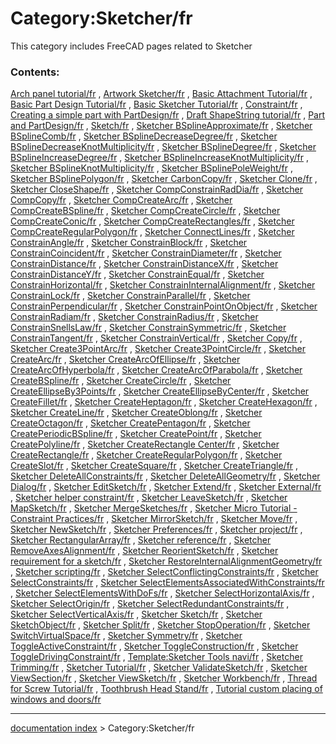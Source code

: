 # Category:Sketcher/fr
This category includes FreeCAD pages related to Sketcher

### Contents:

[Arch panel tutorial/fr](Arch_panel_tutorial/fr.md) , [Artwork Sketcher/fr](Artwork_Sketcher/fr.md) , [Basic Attachment Tutorial/fr](Basic_Attachment_Tutorial/fr.md) , [Basic Part Design Tutorial/fr](Basic_Part_Design_Tutorial/fr.md) , [Basic Sketcher Tutorial/fr](Basic_Sketcher_Tutorial/fr.md) , [Constraint/fr](Constraint/fr.md) , [Creating a simple part with PartDesign/fr](Creating_a_simple_part_with_PartDesign/fr.md) , [Draft ShapeString tutorial/fr](Draft_ShapeString_tutorial/fr.md) , [Part and PartDesign/fr](Part_and_PartDesign/fr.md) , [Sketch/fr](Sketch/fr.md) , [Sketcher BSplineApproximate/fr](Sketcher_BSplineApproximate/fr.md) , [Sketcher BSplineComb/fr](Sketcher_BSplineComb/fr.md) , [Sketcher BSplineDecreaseDegree/fr](Sketcher_BSplineDecreaseDegree/fr.md) , [Sketcher BSplineDecreaseKnotMultiplicity/fr](Sketcher_BSplineDecreaseKnotMultiplicity/fr.md) , [Sketcher BSplineDegree/fr](Sketcher_BSplineDegree/fr.md) , [Sketcher BSplineIncreaseDegree/fr](Sketcher_BSplineIncreaseDegree/fr.md) , [Sketcher BSplineIncreaseKnotMultiplicity/fr](Sketcher_BSplineIncreaseKnotMultiplicity/fr.md) , [Sketcher BSplineKnotMultiplicity/fr](Sketcher_BSplineKnotMultiplicity/fr.md) , [Sketcher BSplinePoleWeight/fr](Sketcher_BSplinePoleWeight/fr.md) , [Sketcher BSplinePolygon/fr](Sketcher_BSplinePolygon/fr.md) , [Sketcher CarbonCopy/fr](Sketcher_CarbonCopy/fr.md) , [Sketcher Clone/fr](Sketcher_Clone/fr.md) , [Sketcher CloseShape/fr](Sketcher_CloseShape/fr.md) , [Sketcher CompConstrainRadDia/fr](Sketcher_CompConstrainRadDia/fr.md) , [Sketcher CompCopy/fr](Sketcher_CompCopy/fr.md) , [Sketcher CompCreateArc/fr](Sketcher_CompCreateArc/fr.md) , [Sketcher CompCreateBSpline/fr](Sketcher_CompCreateBSpline/fr.md) , [Sketcher CompCreateCircle/fr](Sketcher_CompCreateCircle/fr.md) , [Sketcher CompCreateConic/fr](Sketcher_CompCreateConic/fr.md) , [Sketcher CompCreateRectangles/fr](Sketcher_CompCreateRectangles/fr.md) , [Sketcher CompCreateRegularPolygon/fr](Sketcher_CompCreateRegularPolygon/fr.md) , [Sketcher ConnectLines/fr](Sketcher_ConnectLines/fr.md) , [Sketcher ConstrainAngle/fr](Sketcher_ConstrainAngle/fr.md) , [Sketcher ConstrainBlock/fr](Sketcher_ConstrainBlock/fr.md) , [Sketcher ConstrainCoincident/fr](Sketcher_ConstrainCoincident/fr.md) , [Sketcher ConstrainDiameter/fr](Sketcher_ConstrainDiameter/fr.md) , [Sketcher ConstrainDistance/fr](Sketcher_ConstrainDistance/fr.md) , [Sketcher ConstrainDistanceX/fr](Sketcher_ConstrainDistanceX/fr.md) , [Sketcher ConstrainDistanceY/fr](Sketcher_ConstrainDistanceY/fr.md) , [Sketcher ConstrainEqual/fr](Sketcher_ConstrainEqual/fr.md) , [Sketcher ConstrainHorizontal/fr](Sketcher_ConstrainHorizontal/fr.md) , [Sketcher ConstrainInternalAlignment/fr](Sketcher_ConstrainInternalAlignment/fr.md) , [Sketcher ConstrainLock/fr](Sketcher_ConstrainLock/fr.md) , [Sketcher ConstrainParallel/fr](Sketcher_ConstrainParallel/fr.md) , [Sketcher ConstrainPerpendicular/fr](Sketcher_ConstrainPerpendicular/fr.md) , [Sketcher ConstrainPointOnObject/fr](Sketcher_ConstrainPointOnObject/fr.md) , [Sketcher ConstrainRadiam/fr](Sketcher_ConstrainRadiam/fr.md) , [Sketcher ConstrainRadius/fr](Sketcher_ConstrainRadius/fr.md) , [Sketcher ConstrainSnellsLaw/fr](Sketcher_ConstrainSnellsLaw/fr.md) , [Sketcher ConstrainSymmetric/fr](Sketcher_ConstrainSymmetric/fr.md) , [Sketcher ConstrainTangent/fr](Sketcher_ConstrainTangent/fr.md) , [Sketcher ConstrainVertical/fr](Sketcher_ConstrainVertical/fr.md) , [Sketcher Copy/fr](Sketcher_Copy/fr.md) , [Sketcher Create3PointArc/fr](Sketcher_Create3PointArc/fr.md) , [Sketcher Create3PointCircle/fr](Sketcher_Create3PointCircle/fr.md) , [Sketcher CreateArc/fr](Sketcher_CreateArc/fr.md) , [Sketcher CreateArcOfEllipse/fr](Sketcher_CreateArcOfEllipse/fr.md) , [Sketcher CreateArcOfHyperbola/fr](Sketcher_CreateArcOfHyperbola/fr.md) , [Sketcher CreateArcOfParabola/fr](Sketcher_CreateArcOfParabola/fr.md) , [Sketcher CreateBSpline/fr](Sketcher_CreateBSpline/fr.md) , [Sketcher CreateCircle/fr](Sketcher_CreateCircle/fr.md) , [Sketcher CreateEllipseBy3Points/fr](Sketcher_CreateEllipseBy3Points/fr.md) , [Sketcher CreateEllipseByCenter/fr](Sketcher_CreateEllipseByCenter/fr.md) , [Sketcher CreateFillet/fr](Sketcher_CreateFillet/fr.md) , [Sketcher CreateHeptagon/fr](Sketcher_CreateHeptagon/fr.md) , [Sketcher CreateHexagon/fr](Sketcher_CreateHexagon/fr.md) , [Sketcher CreateLine/fr](Sketcher_CreateLine/fr.md) , [Sketcher CreateOblong/fr](Sketcher_CreateOblong/fr.md) , [Sketcher CreateOctagon/fr](Sketcher_CreateOctagon/fr.md) , [Sketcher CreatePentagon/fr](Sketcher_CreatePentagon/fr.md) , [Sketcher CreatePeriodicBSpline/fr](Sketcher_CreatePeriodicBSpline/fr.md) , [Sketcher CreatePoint/fr](Sketcher_CreatePoint/fr.md) , [Sketcher CreatePolyline/fr](Sketcher_CreatePolyline/fr.md) , [Sketcher CreateRectangle Center/fr](Sketcher_CreateRectangle_Center/fr.md) , [Sketcher CreateRectangle/fr](Sketcher_CreateRectangle/fr.md) , [Sketcher CreateRegularPolygon/fr](Sketcher_CreateRegularPolygon/fr.md) , [Sketcher CreateSlot/fr](Sketcher_CreateSlot/fr.md) , [Sketcher CreateSquare/fr](Sketcher_CreateSquare/fr.md) , [Sketcher CreateTriangle/fr](Sketcher_CreateTriangle/fr.md) , [Sketcher DeleteAllConstraints/fr](Sketcher_DeleteAllConstraints/fr.md) , [Sketcher DeleteAllGeometry/fr](Sketcher_DeleteAllGeometry/fr.md) , [Sketcher Dialog/fr](Sketcher_Dialog/fr.md) , [Sketcher EditSketch/fr](Sketcher_EditSketch/fr.md) , [Sketcher Extend/fr](Sketcher_Extend/fr.md) , [Sketcher External/fr](Sketcher_External/fr.md) , [Sketcher helper constraint/fr](Sketcher_helper_constraint/fr.md) , [Sketcher LeaveSketch/fr](Sketcher_LeaveSketch/fr.md) , [Sketcher MapSketch/fr](Sketcher_MapSketch/fr.md) , [Sketcher MergeSketches/fr](Sketcher_MergeSketches/fr.md) , [Sketcher Micro Tutorial - Constraint Practices/fr](Sketcher_Micro_Tutorial_-_Constraint_Practices/fr.md) , [Sketcher MirrorSketch/fr](Sketcher_MirrorSketch/fr.md) , [Sketcher Move/fr](Sketcher_Move/fr.md) , [Sketcher NewSketch/fr](Sketcher_NewSketch/fr.md) , [Sketcher Preferences/fr](Sketcher_Preferences/fr.md) , [Sketcher project/fr](Sketcher_project/fr.md) , [Sketcher RectangularArray/fr](Sketcher_RectangularArray/fr.md) , [Sketcher reference/fr](Sketcher_reference/fr.md) , [Sketcher RemoveAxesAlignment/fr](Sketcher_RemoveAxesAlignment/fr.md) , [Sketcher ReorientSketch/fr](Sketcher_ReorientSketch/fr.md) , [Sketcher requirement for a sketch/fr](Sketcher_requirement_for_a_sketch/fr.md) , [Sketcher RestoreInternalAlignmentGeometry/fr](Sketcher_RestoreInternalAlignmentGeometry/fr.md) , [Sketcher scripting/fr](Sketcher_scripting/fr.md) , [Sketcher SelectConflictingConstraints/fr](Sketcher_SelectConflictingConstraints/fr.md) , [Sketcher SelectConstraints/fr](Sketcher_SelectConstraints/fr.md) , [Sketcher SelectElementsAssociatedWithConstraints/fr](Sketcher_SelectElementsAssociatedWithConstraints/fr.md) , [Sketcher SelectElementsWithDoFs/fr](Sketcher_SelectElementsWithDoFs/fr.md) , [Sketcher SelectHorizontalAxis/fr](Sketcher_SelectHorizontalAxis/fr.md) , [Sketcher SelectOrigin/fr](Sketcher_SelectOrigin/fr.md) , [Sketcher SelectRedundantConstraints/fr](Sketcher_SelectRedundantConstraints/fr.md) , [Sketcher SelectVerticalAxis/fr](Sketcher_SelectVerticalAxis/fr.md) , [Sketcher Sketch/fr](Sketcher_Sketch/fr.md) , [Sketcher SketchObject/fr](Sketcher_SketchObject/fr.md) , [Sketcher Split/fr](Sketcher_Split/fr.md) , [Sketcher StopOperation/fr](Sketcher_StopOperation/fr.md) , [Sketcher SwitchVirtualSpace/fr](Sketcher_SwitchVirtualSpace/fr.md) , [Sketcher Symmetry/fr](Sketcher_Symmetry/fr.md) , [Sketcher ToggleActiveConstraint/fr](Sketcher_ToggleActiveConstraint/fr.md) , [Sketcher ToggleConstruction/fr](Sketcher_ToggleConstruction/fr.md) , [Sketcher ToggleDrivingConstraint/fr](Sketcher_ToggleDrivingConstraint/fr.md) , [Template:Sketcher Tools navi/fr](Template:Sketcher_Tools_navi/fr.md) , [Sketcher Trimming/fr](Sketcher_Trimming/fr.md) , [Sketcher Tutorial/fr](Sketcher_Tutorial/fr.md) , [Sketcher ValidateSketch/fr](Sketcher_ValidateSketch/fr.md) , [Sketcher ViewSection/fr](Sketcher_ViewSection/fr.md) , [Sketcher ViewSketch/fr](Sketcher_ViewSketch/fr.md) , [Sketcher Workbench/fr](Sketcher_Workbench/fr.md) , [Thread for Screw Tutorial/fr](Thread_for_Screw_Tutorial/fr.md) , [Toothbrush Head Stand/fr](Toothbrush_Head_Stand/fr.md) , [Tutorial custom placing of windows and doors/fr](Tutorial_custom_placing_of_windows_and_doors/fr.md)

---
[documentation index](../README.md) > Category:Sketcher/fr
